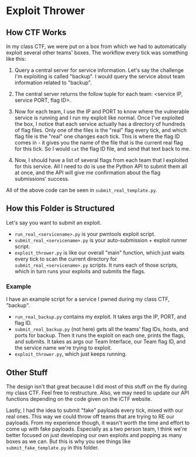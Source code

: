 # Exploit Thrower

## How CTF Works

In my class CTF, we were put on a box from which we had to automatically exploit several other teams' boxes. The workflow every tick was something like this:

1. Query a central server for service information. Let's say the challenge I'm exploiting is called "backup". I would query the service about team information related to "backup".

2. The central server returns the follow tuple for each team: <service IP, service PORT, flag ID>.

3. Now for each team, I use the IP and PORT to know where the vulnerable service is running and I run my exploit like normal. Once I've exploited the box, I notice that each service actually has a directory of hundreds of flag files. Only one of the files is the "real" flag every tick, and which flag file is the "real" one changes each tick. This is where the flag ID comes in - it gives you the name of the file that is the current real flag for this tick. So I would `cat` the flag ID file, and send that text back to me.

4. Now, I should have a list of several flags from each team that I exploited for this service. All I need to do is use the Python API to submit them all at once, and the API will give me confirmation about the flag submissions' success.

All of the above code can be seen in `submit_real_template.py`.

## How this Folder is Structured

Let's say you want to submit an exploit.

- `run_real_<servicename>.py` is your pwntools exploit script.
- `submit_real_<servicename>.py` is your auto-submission + exploit runner script.
- `exploit_thrower.py` is like our overall "main" function, which just waits every tick to scan the current directory for `submit_real_<servicename>.py` scripts. It runs each of those scripts, which in turn runs your exploits and submits the flags.

### Example

I have an example script for a service I pwned during my class CTF, "backup".

- `run_real_backup.py` contains my exploit. It takes args the IP, PORT, and flag ID.
- `submit_real_backup.py` (not here) gets all the teams' flag IDs, hosts, and ports for backup. Then it runs the exploit on each one, prints the flags, and submits. It takes as args our Team Interface, our Team flag ID, and the service name we're trying to exploit.
- `exploit_thrower.py`, which just keeps running.

## Other Stuff

The design isn't that great because I did most of this stuff on the fly during my class CTF. Feel free to restructure. Also, we may need to update our API functions depending on the code given on the iCTF website.

Lastly, I had the idea to submit "fake" payloads every tick, mixed with our real ones. This way we could throw off teams that are trying to RE our payloads. From my experience though, it wasn't worth the time and effort to come up with fake payloads. Especially as a two person team, I think we're better focused on just developing our own exploits and popping as many boxes as we can. But this is why you see things like `submit_fake_template.py` in this folder.
